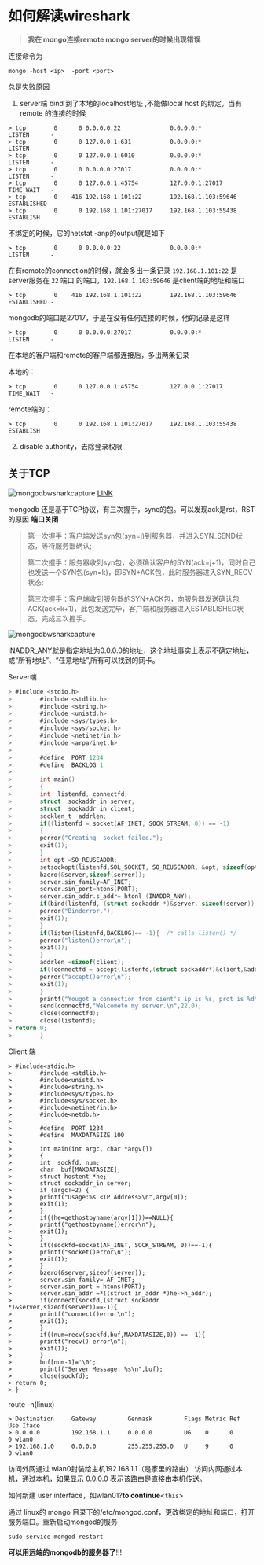 # 如何解读wireshark

>__我在 mongo连接remote mongo server的时候出现错误__

连接命令为

`mongo -host <ip>  -port <port>`

总是失败原因
1. server端 bind 到了本地的localhost地址 ,不能做local host 的绑定，当有remote 的连接的时候

```
> tcp        0      0 0.0.0.0:22              0.0.0.0:*               LISTEN      -               
> tcp        0      0 127.0.0.1:631           0.0.0.0:*               LISTEN      -               
> tcp        0      0 127.0.0.1:6010          0.0.0.0:*               LISTEN      -               
> tcp        0      0 0.0.0.0:27017           0.0.0.0:*               LISTEN      -               
> tcp        0      0 127.0.0.1:45754         127.0.0.1:27017         TIME_WAIT   -               
> tcp        0    416 192.168.1.101:22        192.168.1.103:59646     ESTABLISHED -               
> tcp        0      0 192.168.1.101:27017     192.168.1.103:55438     ESTABLISH
```
不绑定的时候，它的netstat -anp的output就是如下

```
> tcp        0      0 0.0.0.0:22              0.0.0.0:*               LISTEN      -               
```
在有remote的connection的时候，就会多出一条记录 `192.168.1.101:22` 是server服务在 `22` 端口 的端口，`192.168.1.103:59646` 是client端的地址和端口

```
> tcp        0    416 192.168.1.101:22        192.168.1.103:59646     ESTABLISHED -               
```


mongodb的端口是27017，于是在没有任何连接的时候，他的记录是这样

```
> tcp        0      0 0.0.0.0:27017           0.0.0.0:*               LISTEN      -               
```

在本地的客户端和remote的客户端都连接后，多出两条记录

本地的：

```
> tcp        0      0 127.0.0.1:45754         127.0.0.1:27017         TIME_WAIT   -               
```

remote端的：

```
> tcp        0      0 192.168.1.101:27017     192.168.1.103:55438     ESTABLISH
```




2. disable authority，去除登录权限

## 关于TCP

![mongodbwsharkcapture](http://oneyardline.cc/imag/mongodbwsharkcapture.png)
[LINK](http://oneyardline.cc/imag/mongodbwsharkcapture.png)

mongodb 还是基于TCP协议，有三次握手，sync的包。可以发现ack是rst，RST的原因 __端口关闭__

> 第一次握手：客户端发送syn包(syn=j)到服务器，并进入SYN_SEND状态，等待服务器确认;
> 
> 第二次握手：服务器收到syn包，必须确认客户的SYN(ack=j+1)，同时自己也发送一个SYN包(syn=k)，即SYN+ACK包，此时服务器进入SYN_RECV状态;
> 
> 第三次握手：客户端收到服务器的SYN+ACK包，向服务器发送确认包ACK(ack=k+1)，此包发送完毕，客户端和服务器进入ESTABLISHED状态，完成三次握手。

![mongodbwsharkcapture](http://oneyardline.cc/imag/TCP.gif)

INADDR_ANY就是指定地址为0.0.0.0的地址，这个地址事实上表示不确定地址，或“所有地址”、“任意地址”,所有可以找到的网卡。

Server端
``` C
> #include <stdio.h>
>        #include <stdlib.h>
>        #include <string.h>
>        #include <unistd.h>
>        #include <sys/types.h>
>        #include <sys/socket.h>
>        #include <netinet/in.h>
>        #include <arpa/inet.h>
>      
>        #define  PORT 1234
>        #define  BACKLOG 1
>  
>        int main()
>        {
>        int  listenfd, connectfd;
>        struct  sockaddr_in server;
>        struct  sockaddr_in client;
>        socklen_t  addrlen;
>        if((listenfd = socket(AF_INET, SOCK_STREAM, 0)) == -1)
>        {
>        perror("Creating  socket failed.");
>        exit(1);
>        }
>        int opt =SO_REUSEADDR;
>        setsockopt(listenfd,SOL_SOCKET, SO_REUSEADDR, &opt, sizeof(opt));
>        bzero(&server,sizeof(server));
>        server.sin_family=AF_INET;
>        server.sin_port=htons(PORT);
>        server.sin_addr.s_addr= htonl (INADDR_ANY);
>        if(bind(listenfd, (struct sockaddr *)&server, sizeof(server)) == -1) {
>        perror("Binderror.");
>        exit(1);
>        }   
>        if(listen(listenfd,BACKLOG)== -1){  /* calls listen() */
>        perror("listen()error\n");
>        exit(1);
>        }
>        addrlen =sizeof(client);
>        if((connectfd = accept(listenfd,(struct sockaddr*)&client,&addrlen))==-1) {
>        perror("accept()error\n");
>        exit(1);
>        }
>        printf("Yougot a connection from cient's ip is %s, prot is %d\n",inet_ntoa(client.sin_addr),htons(client.sin_port));
>        send(connectfd,"Welcometo my server.\n",22,0);
>        close(connectfd);
>        close(listenfd);
> return 0;
>        }
```

Client 端
```
> #include<stdio.h>
>        #include <stdlib.h>
>        #include<unistd.h>
>        #include<string.h>
>        #include<sys/types.h>
>        #include<sys/socket.h>
>        #include<netinet/in.h>
>        #include<netdb.h>
>  
>        #define  PORT 1234
>        #define  MAXDATASIZE 100
>  
>        int main(int argc, char *argv[])
>        {
>        int  sockfd, num;
>        char  buf[MAXDATASIZE];
>        struct hostent *he;
>        struct sockaddr_in server;
>        if (argc!=2) {
>        printf("Usage:%s <IP Address>\n",argv[0]);
>        exit(1);
>        }
>        if((he=gethostbyname(argv[1]))==NULL){
>        printf("gethostbyname()error\n");
>        exit(1);
>        }
>        if((sockfd=socket(AF_INET, SOCK_STREAM, 0))==-1){
>        printf("socket()error\n");
>        exit(1);
>        }
>        bzero(&server,sizeof(server));
>        server.sin_family= AF_INET;
>        server.sin_port = htons(PORT);
>        server.sin_addr =*((struct in_addr *)he->h_addr);
>        if(connect(sockfd,(struct sockaddr *)&server,sizeof(server))==-1){
>        printf("connect()error\n");
>        exit(1);
>        }
>        if((num=recv(sockfd,buf,MAXDATASIZE,0)) == -1){
>        printf("recv() error\n");
>        exit(1);
>        }
>        buf[num-1]='\0';
>        printf("Server Message: %s\n",buf);
>        close(sockfd);
> return 0;
> }
```

route -n(linux)

```
> Destination     Gateway         Genmask         Flags Metric Ref    Use Iface
> 0.0.0.0         192.168.1.1     0.0.0.0         UG    0      0        0 wlan0
> 192.168.1.0     0.0.0.0         255.255.255.0   U     9      0        0 wlan0
```
访问外网通过 wlan0封装给主机192.168.1.1（是家里的路由）
访问内网通过本机，通过本机，如果显示 0.0.0.0 表示该路由是直接由本机传送。

如何新建 user interface，如wlan01?__to continue__<`this`>


通过 linux的 mongo 目录下的/etc/mongod.conf，更改绑定的地址和端口，打开服务端口。重新启动mongod的服务

`sudo service mongod restart`

__可以用远端的mongodb的服务器了__!!!

